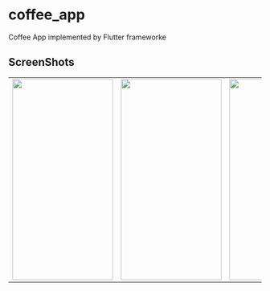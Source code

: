 # coffee_app
Coffee App implemented by Flutter frameworke


## ScreenShots

<table>
  <tr>
 <td> <img src="https://user-images.githubusercontent.com/52568588/197388105-a2ac89e1-d02c-4661-95d9-e97cc5bad991.png"  width="200" height="400" />
    </td>
     <td> <img src="https://user-images.githubusercontent.com/52568588/197388108-3aabbd64-8631-4927-96ea-1520374a2114.png"  width="200" height="400" />
    </td>
     <td> <img src="https://user-images.githubusercontent.com/52568588/197388114-a37ecba6-a55d-4a3d-9868-9323046ef61f.png"  width="200" height="400" />
    </td>
    
 </tr>
</table>
